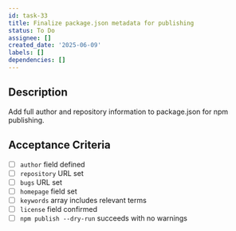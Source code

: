 ```yaml
---
id: task-33
title: Finalize package.json metadata for publishing
status: To Do
assignee: []
created_date: '2025-06-09'
labels: []
dependencies: []
---
```


## Description

Add full author and repository information to package.json for npm publishing.

## Acceptance Criteria
- [ ] `author` field defined
- [ ] `repository` URL set
- [ ] `bugs` URL set
- [ ] `homepage` field set
- [ ] `keywords` array includes relevant terms
- [ ] `license` field confirmed
- [ ] `npm publish --dry-run` succeeds with no warnings
